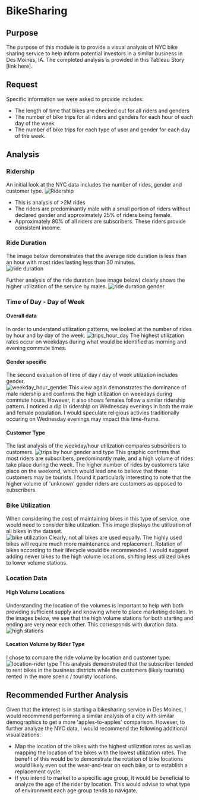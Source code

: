 # BikeSharing
## Purpose
The purpose of this module is to provide a visual analysis of NYC bike sharing service to help inform potential investors in a similar business in Des Moines, IA.  The completed analysis is provided in this Tableau Story [link here].

## Request
Specific information we were asked to provide includes:

* The length of time that bikes are checked out for all riders and genders
* The number of bike trips for all riders and genders for each hour of each day of the week
* The number of bike trips for each type of user and gender for each day of the week.

## Analysis

### Ridership
An initial look at the NYC data includes the number of rides, gender and customer type.
![Ridership]()
* This is analysis of >2M rides
* The riders are predominantly male with a small portion of riders without declared gender and approximately 25% of riders being female.
* Approximately 80% of all riders are subscribers.  These riders provide consistent income.

### Ride Duration
The image below demonstrates that the average ride duration is less than an hour with most rides lasting less than 30 minutes.  
![ride duration]()

Further analysis of the ride duration (see image below) clearly shows the higher utilization of the service by males.
![ride duration gender]()

### Time of Day - Day of Week
#### Overall data
In order to understand utilization patterns, we looked at the number of rides by hour and by day of the week.
![trips_hour_day]()
The highest utilization rates occur on weekdays during what would be identified as morning and evening commute times. 

#### Gender specific
The second evaluation of time of day / day of week utilzation includes gender.  
![weekday_hour_gender]()
This view again demonstrates the dominance of male ridership and confirms the high utilization on weekdays during commute hours.  However, it also shows females follow a similar ridership pattern.  I noticed a dip in ridership on Wednesday evenings in both the male and female population.  I would speculate religious activies traditionally occuring on Wednesday evenings may impact this time-frame.

#### Customer Type
The last analysis of the weekday/hour utilization compares subscribers to customers.
![trips by hour gender and type]()
This graphic confirms that most riders are subscribers, predominantly male, and a high volume of rides take place during the week.  The higher number of rides by customers take place on the weekend, which would lead one to believe that these customers may be tourists.  I found it particularly interesting to note that the higher volume of 'unknown' gender riders are customers as opposed to subscribers.  

### Bike Utilization
When considering the cost of maintaining bikes in this type of service, one would need to consider bike utilzation.  This image displays the utilization of all bikes in the dataset.  
![bike utilization]()
Clearly, not all bikes are used equally.  The highly used bikes will require much more maintenance and replacement.  Rotation of bikes according to their lifecycle would be recommended.  I would suggest adding newer bikes to the high volume locations, shifting less utilized bikes to lower volume stations.

### Location Data
#### High Volume Locations
Understanding the location of the volumes is important to help with both providing sufficient supply and knowing where to place marketing dollars.  In the images below, we see that the high volume stations for both starting and ending are very near each other.  This corresponds with duration data.
![high stations]()

#### Location Volume by Rider Type
I chose to compare the ride volume by location and customer type.  
![location-rider type]()
This analysis demonstrated that the subscriber tended to rent bikes in the business districts while the customers (likely tourists) rented in the more scenic / touristy locations.

## Recommended Further Analysis
Given that the interest is in starting a bikesharing service in Des Moines, I would recommend performing a similar analysis of a city with similar demographics to get a more 'apples-to-apples' comparison.  However, to further analyze the NYC data, I would recommend the following additional visualizations:
* Map the location of the bikes with the highest utilization rates as well as mapping the location of the bikes with the lowest utilization rates.  The benefit of this would be to demonstrate the rotation of bike locations would likely even out the wear-and-tear on each bike, or to establish a replacement cycle.
* If you intend to market to a specific age group, it would be beneficial to analyze the age of the rider by location.  This would advise to what type of environment each age group tends to navigate.
 